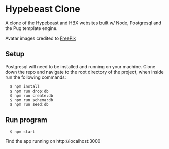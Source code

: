 # Hypebeast Clone

A clone of the Hypebeast and HBX websites built w/ Node, Postgresql and the Pug template engine.

Avatar images credited to [FreePik](https://www.flaticon.com/authors/freepik)

## Setup

Postgresql will need to be installed and running on your machine.
Clone down the repo and navigate to the root directory of the project, when inside run the following commands:

```
  $ npm install
  $ npm run drop:db
  $ npm run create:db
  $ npm run schema:db
  $ npm run seed:db
```

## Run program

```
  $ npm start
```
Find the app running on http://localhost:3000
